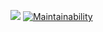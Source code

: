 <img src="https://img.shields.io/badge/React-v18.0.0-green"> [![Maintainability](https://api.codeclimate.com/v1/badges/6e95e4571f59ead7e3ea/maintainability)](https://codeclimate.com/github/ryotaro-tenya0727/portforio-frontend/maintainability)
